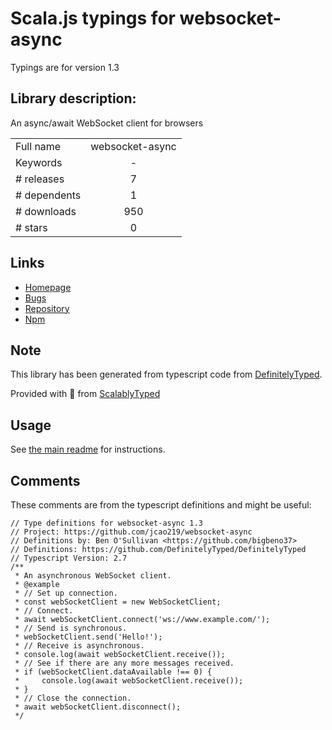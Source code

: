 
# Scala.js typings for websocket-async

Typings are for version 1.3

## Library description:
An async/await WebSocket client for browsers

|                    |                 |
| ------------------ | :-------------: |
| Full name          | websocket-async |
| Keywords           | - |
| # releases         | 7 |
| # dependents       | 1 |
| # downloads        | 950 |
| # stars            | 0 |

## Links
- [Homepage](https://github.com/jcao219/websocket-async#readme)
- [Bugs](https://github.com/jcao219/websocket-async/issues)
- [Repository](https://github.com/jcao219/websocket-async)
- [Npm](https://www.npmjs.com/package/websocket-async)
    


## Note
This library has been generated from typescript code from [DefinitelyTyped](https://definitelytyped.org).

Provided with :purple_heart: from [ScalablyTyped](https://github.com/oyvindberg/ScalablyTyped)

## Usage
See [the main readme](../../readme.md) for instructions.

## Comments

These comments are from the typescript definitions and might be useful:
```
// Type definitions for websocket-async 1.3
// Project: https://github.com/jcao219/websocket-async
// Definitions by: Ben O'Sullivan <https://github.com/bigbeno37>
// Definitions: https://github.com/DefinitelyTyped/DefinitelyTyped
// Typescript Version: 2.7
/**
 * An asynchronous WebSocket client.
 * @example
 * // Set up connection.
 * const webSocketClient = new WebSocketClient;
 * // Connect.
 * await webSocketClient.connect('ws://www.example.com/');
 * // Send is synchronous.
 * webSocketClient.send('Hello!');
 * // Receive is asynchronous.
 * console.log(await webSocketClient.receive());
 * // See if there are any more messages received.
 * if (webSocketClient.dataAvailable !== 0) {
 *     console.log(await webSocketClient.receive());
 * }
 * // Close the connection.
 * await webSocketClient.disconnect();
 */

```

